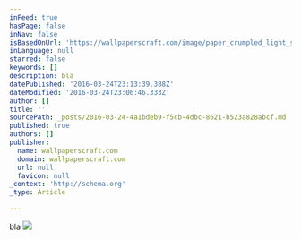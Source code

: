 ```yaml
---
inFeed: true
hasPage: false
inNav: false
isBasedOnUrl: 'https://wallpaperscraft.com/image/paper_crumpled_light_shadow_35117_1920x1080.jpg'
inLanguage: null
starred: false
keywords: []
description: bla
datePublished: '2016-03-24T23:13:39.388Z'
dateModified: '2016-03-24T23:06:46.333Z'
author: []
title: ''
sourcePath: _posts/2016-03-24-4a1bdeb9-f5cb-4dbc-8621-b523a828abcf.md
published: true
authors: []
publisher:
  name: wallpaperscraft.com
  domain: wallpaperscraft.com
  url: null
  favicon: null
_context: 'http://schema.org'
_type: Article

---
```

bla
![](https://wallpaperscraft.com/image/paper_crumpled_light_shadow_35117_1920x1080.jpg)